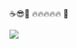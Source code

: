 ☕😎🫶 🔥🔥🔥🔥🔥 🚀

<img
  src="https://cr-ss-service.azurewebsites.net/api/ScreenShot?widget=summary&username=diogocercilio&badges=6&show-avatar=false&style=--header-bg-color:%23161b22;--name-font-size:0.4em;--rank-font-size:0.4em;--bg-color:%23131a28;--badge-bg-color:%23161b22;--badge-text-color:%23fff;--badge-rank-font-size:0.4em;--badge-location-font-size:0.4em;--badge-technology-font-size:0.4em;--border-radius:10px;--branding-text-color:%23fff"
/>
